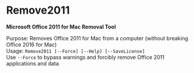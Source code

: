 # Remove2011
<b>Microsoft Office 2011 for Mac Removal Tool</b>

Purpose: Removes Office 2011 for Mac from a computer (without breaking Office 2016 for Mac)</br>
Usage: `Remove2011 [--Force] [--Help] [--SaveLicense]`</br>
Use `--Force` to bypass warnings and forcibly remove Office 2011 applications and data</br>
